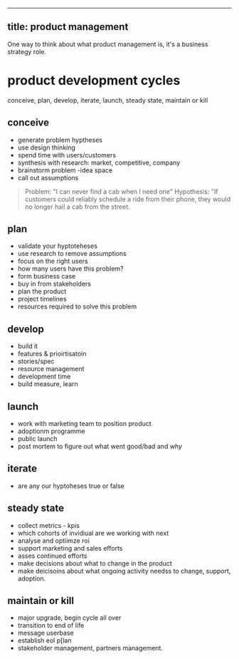 ----
title: product management
----

One way to think about what product management is, it's a business strategy role.


# product development cycles
conceive, plan, develop, iterate, launch, steady state, maintain or kill

## conceive
* generate problem hyptheses
* use design thinking
* spend time with users/customers
* synthesis with research: market, competitive, company
* brainstorm problem -idea space
* call out assumptions

> Problem: "I can never find a cab when I need one"
> Hypothesis: "If customers could reliably schedule a ride from their phone, they would no longer hail a cab from the street.

## plan
* validate your hyptoteheses
* use research to remove assumptions
* focus on the right users
* how many users have this problem?
* form business case
* buy in from stakeholders
* plan the product
* project timelines
* resources required to solve this problem

## develop
* build it
* features & prioirtisatoin
* stories/spec
* resource management
* development time
* build measure, learn

## launch
* work with marketing team to position product
* adoptionm programme
* public launch
* post mortem to figure out what went good/bad and _why_

## iterate
* are any our hyptoheses true or false

## steady state
* collect metrics - kpis
* which cohorts of invidiual are we working with next
* analyse and optiimze roi
* support marketing and sales efforts
* asses continued efforts
* make decisions about what to change in the product
* make deicisoins about what ongoing activity needss to change, support, adoption.

## maintain or kill
* major upgrade, begin cycle all over
* transition to end of life
* message userbase
* establish eol p[lan
* stakeholder management, partners management.

